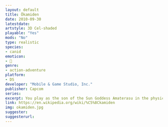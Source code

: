 ```yaml
---
layout: default
title: Ōkamiden
date: 2010-09-30
latestdate: 
artstyle: 3D Cel-shaded
playable: "Yes"
mods: "No"
type: realistic
species: 
- canid
emoticon:
- 🐺
genre: 
- action-adventure
platform:
- DS
developer: "Mobile & Game Studio, Inc."
publisher: Capcom
series: 
excerpt: You play as the son of the Sun Goddess Amaterasu in the physical form of a white wolf pup, and you must save the country of Nippon. There's magical powers and combat in this game, but your character plays and behaves much like a normal wolf. This is a spin-off sequel to the first game <em>Ōkami</em>.
link: https://en.wikipedia.org/wiki/%C5%8Ckamiden
img: okamiden.jpg
suggester: 
suggesterurl: 
---
```


